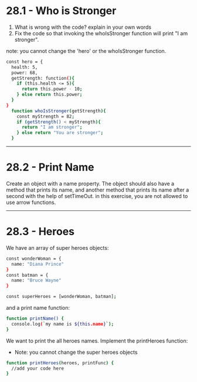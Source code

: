 # 28.1 - Who is Stronger

1. What is wrong with the code? explain in your own words
2. Fix the code so that invoking the whoIsStronger function will print "I am
   stronger".

note: you cannot change the 'hero' or the whoIsStronger function.

```sh
const hero = {
  health: 5,
  power: 68,
  getStrength: function(){
    if (this.health <= 5){
      return this.power - 10;
    } else return this.power;
  }
}
  function whoIsStronger(getStrength){
    const myStrength = 82;
    if (getStrength() < myStrength){
      return "I am stronger";
    } else return "You are stronger";
  }
```

---

# 28.2 - Print Name

Create an object with a name property. The object should also have a method that
prints its name, and another method that prints its name after a second with the
help of setTimeOut. in this exercise, you are not allowed to use arrow
functions.

---

# 28.3 - Heroes

We have an array of super heroes objects:

```sh
const wonderWoman = {
  name: "Diana Prince"
}
const batman = {
  name: "Bruce Wayne"
}

const superHeroes = [wonderWoman, batman];
```

and a print name function:

```sh
function printName() {
  console.log(`my name is ${this.name}`);
}
```

We want to print the all heroes names. Implement the printHeroes function:

- Note: you cannot change the super heroes objects

```sh
function printHeroes(heroes, printFunc) {
  //add your code here
}
```
